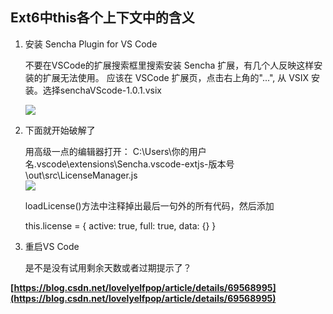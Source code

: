 ## Ext6中this各个上下文中的含义

1. 安装 Sencha Plugin for VS Code

	不要在VSCode的扩展搜索框里搜索安装 Sencha 扩展，有几个人反映这样安装的扩展无法使用。
	应该在 VSCode 扩展页，点击右上角的"...", 从 VSIX 安装。选择senchaVScode-1.0.1.vsix

	![](https://img-blog.csdn.net/20171128151558869)

2. 下面就开始破解了

	用高级一点的编辑器打开：
	C:\Users\你的用户名\.vscode\extensions\Sencha.vscode-extjs-版本号\out\src\LicenseManager.js  
	![](https://img-blog.csdn.net/20170407165059536)

	loadLicense()方法中注释掉出最后一句外的所有代码，然后添加

	this.license = {
	    active: true,
	    full: true,
	    data: {}
	}

3. 重启VS Code

	是不是没有试用剩余天数或者过期提示了？

**[https://blog.csdn.net/lovelyelfpop/article/details/69568995](https://blog.csdn.net/lovelyelfpop/article/details/69568995)**

